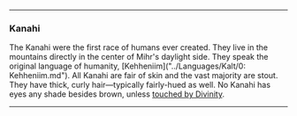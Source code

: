 ----------

### Kanahi
The Kanahi were the first race of humans ever created. They live in the mountains directly in the center of Mihr's daylight side. They speak the original language of humanity, [Kehheniim]("../Languages/Kalt/0: Kehheniim.md"). All Kanahi are fair of skin and the vast majority are stout. They have thick, curly hair&mdash;typically fairly-hued as well. No Kanahi has eyes any shade besides brown, unless [touched by Divinity](). 

----------

